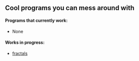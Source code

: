 ## Cool programs you can mess around with
#### Programs that currently work:
 * None

#### Works in progress:
 * [fractals](https://nathansolomon1678.github.io/neat-stuff/fractals)
